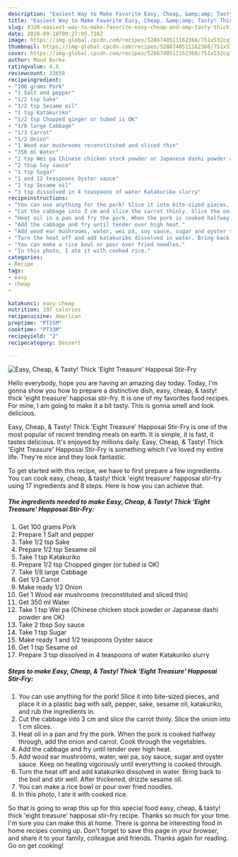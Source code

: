 ```yaml
---
description: "Easiest Way to Make Favorite Easy, Cheap, &amp;amp; Tasty! Thick &amp;#39;Eight Treasure&amp;#39; Happosai Stir-Fry"
title: "Easiest Way to Make Favorite Easy, Cheap, &amp;amp; Tasty! Thick &amp;#39;Eight Treasure&amp;#39; Happosai Stir-Fry"
slug: 4320-easiest-way-to-make-favorite-easy-cheap-and-amp-tasty-thick-and-39-eight-treasure-and-39-happosai-stir-fry
date: 2020-09-18T09:27:05.726Z
image: https://img-global.cpcdn.com/recipes/5286740511162368/751x532cq70/easy-cheap-tasty-thick-eight-treasure-happosai-stir-fry-recipe-main-photo.jpg
thumbnail: https://img-global.cpcdn.com/recipes/5286740511162368/751x532cq70/easy-cheap-tasty-thick-eight-treasure-happosai-stir-fry-recipe-main-photo.jpg
cover: https://img-global.cpcdn.com/recipes/5286740511162368/751x532cq70/easy-cheap-tasty-thick-eight-treasure-happosai-stir-fry-recipe-main-photo.jpg
author: Maud Burke
ratingvalue: 4.8
reviewcount: 33658
recipeingredient:
- "100 grams Pork"
- "1 Salt and pepper"
- "1/2 tsp Sake"
- "1/2 tsp Sesame oil"
- "1 tsp Katakuriko"
- "1/2 tsp Chopped ginger or tubed is OK"
- "1/8 large Cabbage"
- "1/3 Carrot"
- "1/2 Onion"
- "1 Wood ear mushrooms reconstituted and sliced thin"
- "350 ml Water"
- "1 tsp Wei pa Chinese chicken stock powder or Japanese dashi powder are OK"
- "2 tbsp Soy sauce"
- "1 tsp Sugar"
- "1 and 12 teaspoons Oyster sauce"
- "1 tsp Sesame oil"
- "3 tsp dissolved in 4 teaspoons of water Katakuriko slurry"
recipeinstructions:
- "You can use anything for the pork! Slice it into bite-sized pieces, and place it in a plastic bag with salt, pepper, sake, sesame oil, katakuriko, and rub the ingredients in."
- "Cut the cabbage into 3 cm and slice the carrot thinly. Slice the onion into 1 cm slices."
- "Heat oil in a pan and fry the pork. When the pork is cooked halfway through, add the onion and carrot. Cook through the vegetables."
- "Add the cabbage and fry until tender over high heat."
- "Add wood ear mushrooms, water, wei pa, soy sauce, sugar and oyster sauce. Keep on heating vigorously until everything is cooked through."
- "Turn the heat off and add katakuriko dissolved in water. Bring back to the boil and stir well. After thickened, drizzle sesame oil."
- "You can make a rice bowl or pour over fried noodles."
- "In this photo, I ate it with cooked rice."
categories:
- Recipe
tags:
- easy
- cheap
- 

katakunci: easy cheap  
nutrition: 197 calories
recipecuisine: American
preptime: "PT25M"
cooktime: "PT33M"
recipeyield: "2"
recipecategory: Dessert

---
```



![Easy, Cheap, &amp; Tasty! Thick &#39;Eight Treasure&#39; Happosai Stir-Fry](https://img-global.cpcdn.com/recipes/5286740511162368/751x532cq70/easy-cheap-tasty-thick-eight-treasure-happosai-stir-fry-recipe-main-photo.jpg)

Hello everybody, hope you are having an amazing day today. Today, I'm gonna show you how to prepare a distinctive dish, easy, cheap, &amp; tasty! thick &#39;eight treasure&#39; happosai stir-fry. It is one of my favorites food recipes. For mine, I am going to make it a bit tasty. This is gonna smell and look delicious.

Easy, Cheap, &amp; Tasty! Thick &#39;Eight Treasure&#39; Happosai Stir-Fry is one of the most popular of recent trending meals on earth. It is simple, it is fast, it tastes delicious. It's enjoyed by millions daily. Easy, Cheap, &amp; Tasty! Thick &#39;Eight Treasure&#39; Happosai Stir-Fry is something which I've loved my entire life. They're nice and they look fantastic.




To get started with this recipe, we have to first prepare a few ingredients. You can cook easy, cheap, &amp; tasty! thick &#39;eight treasure&#39; happosai stir-fry using 17 ingredients and 8 steps. Here is how you can achieve that.

<!--inarticleads1-->

##### The ingredients needed to make Easy, Cheap, &amp; Tasty! Thick &#39;Eight Treasure&#39; Happosai Stir-Fry:

1. Get 100 grams Pork
1. Prepare 1 Salt and pepper
1. Take 1/2 tsp Sake
1. Prepare 1/2 tsp Sesame oil
1. Take 1 tsp Katakuriko
1. Prepare 1/2 tsp Chopped ginger (or tubed is OK)
1. Take 1/8 large Cabbage
1. Get 1/3 Carrot
1. Make ready 1/2 Onion
1. Get 1 Wood ear mushrooms (reconstituted and sliced thin)
1. Get 350 ml Water
1. Take 1 tsp Wei pa (Chinese chicken stock powder or Japanese dashi powder are OK)
1. Take 2 tbsp Soy sauce
1. Take 1 tsp Sugar
1. Make ready 1 and 1/2 teaspoons Oyster sauce
1. Get 1 tsp Sesame oil
1. Prepare 3 tsp dissolved in 4 teaspoons of water Katakuriko slurry




<!--inarticleads2-->

##### Steps to make Easy, Cheap, &amp; Tasty! Thick &#39;Eight Treasure&#39; Happosai Stir-Fry:

1. You can use anything for the pork! Slice it into bite-sized pieces, and place it in a plastic bag with salt, pepper, sake, sesame oil, katakuriko, and rub the ingredients in.
1. Cut the cabbage into 3 cm and slice the carrot thinly. Slice the onion into 1 cm slices.
1. Heat oil in a pan and fry the pork. When the pork is cooked halfway through, add the onion and carrot. Cook through the vegetables.
1. Add the cabbage and fry until tender over high heat.
1. Add wood ear mushrooms, water, wei pa, soy sauce, sugar and oyster sauce. Keep on heating vigorously until everything is cooked through.
1. Turn the heat off and add katakuriko dissolved in water. Bring back to the boil and stir well. After thickened, drizzle sesame oil.
1. You can make a rice bowl or pour over fried noodles.
1. In this photo, I ate it with cooked rice.




So that is going to wrap this up for this special food easy, cheap, &amp; tasty! thick &#39;eight treasure&#39; happosai stir-fry recipe. Thanks so much for your time. I'm sure you can make this at home. There is gonna be interesting food in home recipes coming up. Don't forget to save this page in your browser, and share it to your family, colleague and friends. Thanks again for reading. Go on get cooking!
